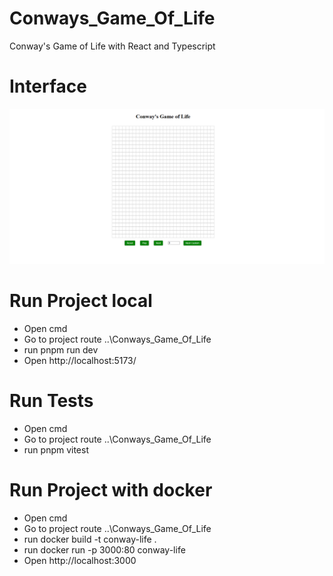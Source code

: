 # Conways_Game_Of_Life
Conway's Game of Life with React and Typescript

# Interface
![Game of Life Screenshot](https://github.com/JoelDamian/Conways_Game_Of_Life/blob/main/public/game-of-life.png?raw=true)

# Run Project local
- Open cmd
- Go to project route ..\Conways_Game_Of_Life
- run pnpm run dev
- Open http://localhost:5173/

# Run Tests
- Open cmd
- Go to project route ..\Conways_Game_Of_Life
- run pnpm vitest

# Run Project with docker
- Open cmd
- Go to project route ..\Conways_Game_Of_Life
- run docker build -t conway-life .
- run docker run -p 3000:80 conway-life
- Open http://localhost:3000